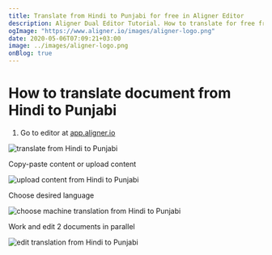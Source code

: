 ```yaml
---
title: Translate from Hindi to Punjabi for free in Aligner Editor
description: Aligner Dual Editor Tutorial. How to translate for free from Hindi to Punjabi. Aligner is multilingual document management platform. 
ogImage: "https://www.aligner.io/images/aligner-logo.png"
date: 2020-05-06T07:09:21+03:00
image: ../images/aligner-logo.png
onBlog: true
---
```


# How to translate document from Hindi to Punjabi

1. Go to editor at [app.aligner.io](https://app.aligner.io "Aligner App web page")

![translate from Hindi to Punjabi](../aligner-blank-editor.png "translate from Hindi to Punjabi")

Copy-paste content or upload content

![upload content from Hindi to Punjabi](../aligner-uploaded-document.png "upload content from Hindi to Punjabi")

Choose desired language

![choose machine translation from Hindi to Punjabi](../aligner-language-dropdown.png "choose machine translation from Hindi to Punjabi")

Work and edit 2 documents in parallel

![edit translation from Hindi to Punjabi](../aligner-double-sitded-editor.png "edit translation from Hindi to Punjabi")

